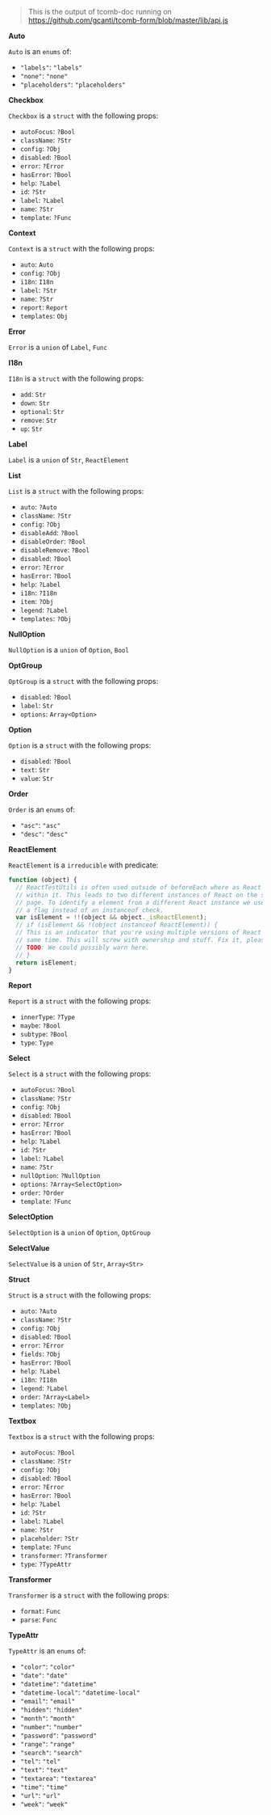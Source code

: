 > This is the output of tcomb-doc running on https://github.com/gcanti/tcomb-form/blob/master/lib/api.js

**Auto**

`Auto` is an `enums` of:

- `"labels"`: `"labels"`
- `"none"`: `"none"`
- `"placeholders"`: `"placeholders"`

**Checkbox**

`Checkbox` is a `struct` with the following props:

- `autoFocus`: `?Bool`
- `className`: `?Str`
- `config`: `?Obj`
- `disabled`: `?Bool`
- `error`: `?Error`
- `hasError`: `?Bool`
- `help`: `?Label`
- `id`: `?Str`
- `label`: `?Label`
- `name`: `?Str`
- `template`: `?Func`

**Context**

`Context` is a `struct` with the following props:

- `auto`: `Auto`
- `config`: `?Obj`
- `i18n`: `I18n`
- `label`: `?Str`
- `name`: `?Str`
- `report`: `Report`
- `templates`: `Obj`

**Error**

`Error` is a `union` of `Label`, `Func`

**I18n**

`I18n` is a `struct` with the following props:

- `add`: `Str`
- `down`: `Str`
- `optional`: `Str`
- `remove`: `Str`
- `up`: `Str`

**Label**

`Label` is a `union` of `Str`, `ReactElement`

**List**

`List` is a `struct` with the following props:

- `auto`: `?Auto`
- `className`: `?Str`
- `config`: `?Obj`
- `disableAdd`: `?Bool`
- `disableOrder`: `?Bool`
- `disableRemove`: `?Bool`
- `disabled`: `?Bool`
- `error`: `?Error`
- `hasError`: `?Bool`
- `help`: `?Label`
- `i18n`: `?I18n`
- `item`: `?Obj`
- `legend`: `?Label`
- `templates`: `?Obj`

**NullOption**

`NullOption` is a `union` of `Option`, `Bool`

**OptGroup**

`OptGroup` is a `struct` with the following props:

- `disabled`: `?Bool`
- `label`: `Str`
- `options`: `Array<Option>`

**Option**

`Option` is a `struct` with the following props:

- `disabled`: `?Bool`
- `text`: `Str`
- `value`: `Str`

**Order**

`Order` is an `enums` of:

- `"asc"`: `"asc"`
- `"desc"`: `"desc"`

**ReactElement**

`ReactElement` is a `irreducible` with predicate:

```js
function (object) {
  // ReactTestUtils is often used outside of beforeEach where as React is
  // within it. This leads to two different instances of React on the same
  // page. To identify a element from a different React instance we use
  // a flag instead of an instanceof check.
  var isElement = !!(object && object._isReactElement);
  // if (isElement && !(object instanceof ReactElement)) {
  // This is an indicator that you're using multiple versions of React at the
  // same time. This will screw with ownership and stuff. Fix it, please.
  // TODO: We could possibly warn here.
  // }
  return isElement;
}
```

**Report**

`Report` is a `struct` with the following props:

- `innerType`: `?Type`
- `maybe`: `?Bool`
- `subtype`: `?Bool`
- `type`: `Type`

**Select**

`Select` is a `struct` with the following props:

- `autoFocus`: `?Bool`
- `className`: `?Str`
- `config`: `?Obj`
- `disabled`: `?Bool`
- `error`: `?Error`
- `hasError`: `?Bool`
- `help`: `?Label`
- `id`: `?Str`
- `label`: `?Label`
- `name`: `?Str`
- `nullOption`: `?NullOption`
- `options`: `?Array<SelectOption>`
- `order`: `?Order`
- `template`: `?Func`

**SelectOption**

`SelectOption` is a `union` of `Option`, `OptGroup`

**SelectValue**

`SelectValue` is a `union` of `Str`, `Array<Str>`

**Struct**

`Struct` is a `struct` with the following props:

- `auto`: `?Auto`
- `className`: `?Str`
- `config`: `?Obj`
- `disabled`: `?Bool`
- `error`: `?Error`
- `fields`: `?Obj`
- `hasError`: `?Bool`
- `help`: `?Label`
- `i18n`: `?I18n`
- `legend`: `?Label`
- `order`: `?Array<Label>`
- `templates`: `?Obj`

**Textbox**

`Textbox` is a `struct` with the following props:

- `autoFocus`: `?Bool`
- `className`: `?Str`
- `config`: `?Obj`
- `disabled`: `?Bool`
- `error`: `?Error`
- `hasError`: `?Bool`
- `help`: `?Label`
- `id`: `?Str`
- `label`: `?Label`
- `name`: `?Str`
- `placeholder`: `?Str`
- `template`: `?Func`
- `transformer`: `?Transformer`
- `type`: `?TypeAttr`

**Transformer**

`Transformer` is a `struct` with the following props:

- `format`: `Func`
- `parse`: `Func`

**TypeAttr**

`TypeAttr` is an `enums` of:

- `"color"`: `"color"`
- `"date"`: `"date"`
- `"datetime"`: `"datetime"`
- `"datetime-local"`: `"datetime-local"`
- `"email"`: `"email"`
- `"hidden"`: `"hidden"`
- `"month"`: `"month"`
- `"number"`: `"number"`
- `"password"`: `"password"`
- `"range"`: `"range"`
- `"search"`: `"search"`
- `"tel"`: `"tel"`
- `"text"`: `"text"`
- `"textarea"`: `"textarea"`
- `"time"`: `"time"`
- `"url"`: `"url"`
- `"week"`: `"week"`


